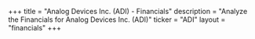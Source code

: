 +++
title = "Analog Devices Inc. (ADI) - Financials"
description = "Analyze the Financials for Analog Devices Inc. (ADI)"
ticker = "ADI"
layout = "financials"
+++

